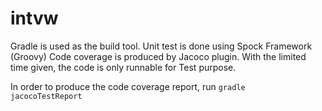 # intvw

Gradle is used as the build tool.
Unit test is done using Spock Framework (Groovy)
Code coverage is produced by Jacoco plugin.
With the limited time given, the code is only runnable for Test purpose.

In order to produce the code coverage report, run <code>gradle jacocoTestReport</code>
